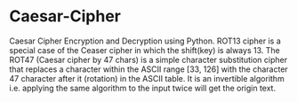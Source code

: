 # Caesar-Cipher
Caesar Cipher Encryption and Decryption using Python.
ROT13 cipher is a special case of the Ceaser cipher in which the shift(key) is always 13.
The ROT47 (Caesar cipher by 47 chars) is a simple character substitution cipher that replaces a character within the ASCII range [33, 126] with the character 47 character after it (rotation) in the ASCII table. It is an invertible algorithm i.e. applying the same algorithm to the input twice will get the origin text.

